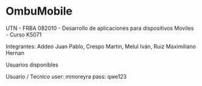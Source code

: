 # OmbuMobile

UTN - FRBA 082010 - Desarrollo de aplicaciones para dispositivos Moviles - Curso K5071

Integrantes: Addeo Juan Pablo, Crespo Martin, Melul Iván, Ruiz Maximiliano Hernan

Usuarios disponibles

Usuario / Tecnico
user: mmoreyra
pass: qwe123
